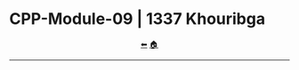 # CPP-Module-09 | 1337 Khouribga

<p align="center">
  <a href="https://github.com/achrafelkhnissi/CPP_Modules/tree/master/Module_08">&#11013;</a>
  <a href="https://github.com/achrafelkhnissi/CPP_Modules">&#127968;</a>
</p>

---------------------------------------
